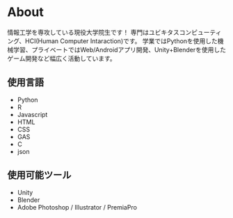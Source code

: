 # About

情報工学を専攻している現役大学院生です！
専門はユビキタスコンピューティング、HCI(Human Computer Intaraction)です。
学業ではPythonを使用した機械学習、プライベートではWeb/Androidアプリ開発、Unity+Blenderを使用したゲーム開発など幅広く活動しています。

## 使用言語
- Python
- R
- Javascript
- HTML
- CSS
- GAS
- C
- json

## 使用可能ツール
- Unity
- Blender
- Adobe Photoshop / Illustrator / PremiaPro
